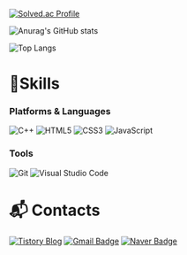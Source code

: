 [![Solved.ac Profile](http://mazassumnida.wtf/api/v2/generate_badge?boj=he1fire)](https://solved.ac/he1fire/)

![Anurag's GitHub stats](https://github-readme-stats.vercel.app/api?username=he1fire&theme=discord_old_blurple&show_icons=true&hide_title=true&include_all_commits=true)

![Top Langs](https://github-readme-stats.vercel.app/api/top-langs/?username=he1fire&theme=discord_old_blurple&layout=compact&hide_title=true)

# 💪Skills
### Platforms & Languages
![C++](https://img.shields.io/badge/C++-00599C.svg?&style=for-the-badge&logo=Cplusplus&logoColor=white)
![HTML5](https://img.shields.io/badge/HTML5-E34F26.svg?&style=for-the-badge&logo=HTML5&logoColor=white)
![CSS3](https://img.shields.io/badge/CSS3-1572B6.svg?&style=for-the-badge&logo=CSS3&logoColor=white)
![JavaScript](https://img.shields.io/badge/JavaScript-F7DF1E.svg?&style=for-the-badge&logo=JavaScript&logoColor=white)

### Tools
![Git](https://img.shields.io/badge/Git-F05032.svg?&style=for-the-badge&logo=Git&logoColor=white)
![Visual Studio Code](https://img.shields.io/badge/Visual%20Studio%20Code-007ACC.svg?&style=for-the-badge&logo=Visual%20Studio%20Code&logoColor=white)

 
# :mailbox_with_mail: Contacts
[![Tistory Blog](https://img.shields.io/badge/tistory-000000?style=for-the-badge&logo=Gmail&logoColor=white&link=https://he1fire.tistory.com)](https://he1fire.tistory.com)
[![Gmail Badge](https://img.shields.io/badge/Gmail-d14836?style=for-the-badge&logo=Gmail&logoColor=white&link=mailto:cmg7451@gmail.com)](mailto:cmg7451@gmail.com)
[![Naver Badge](https://img.shields.io/badge/Naver-03C75A?style=for-the-badge&logo=Naver&logoColor=white&link=mailto:cmg3172@naver.com)](mailto:cmg3172@naver.com)
<!--
**he1fire/he1fire** is a ✨ _special_ ✨ repository because its `README.md` (this file) appears on your GitHub profile.

Here are some ideas to get you started:

- 🔭 I’m currently working on ...
- 🌱 I’m currently learning ...
- 👯 I’m looking to collaborate on ...
- 🤔 I’m looking for help with ...
- 💬 Ask me about ...
- 📫 How to reach me: ...
- 😄 Pronouns: ...
- ⚡ Fun fact: ...
-->
